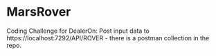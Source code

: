# MarsRover
 Coding Challenge for DealerOn:
Post input data to https://localhost:7292/API/ROVER - there is a postman collection in the repo.
